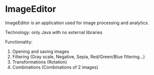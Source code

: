 # ImageEditor

ImageEditor is an application used for image processing and analytics. 

Technology: only Java with no external libraries

Functionality: 
1) Opening and saving images
2) Filtering (Gray scale, Negative, Sepia, Red/Green/Blue filtering...)
3) Transformations (Rotation)
4) Combinations (Combinations of 2 images)

